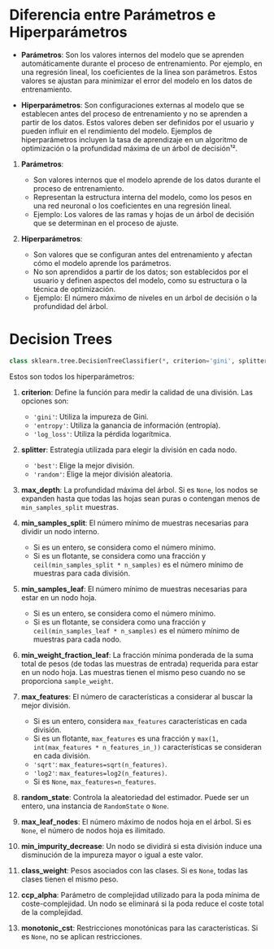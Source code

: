 # Diferencia entre Parámetros e Hiperparámetros

- **Parámetros**: Son los valores internos del modelo que se aprenden automáticamente durante el proceso de entrenamiento. Por ejemplo, en una regresión lineal, los coeficientes de la línea son parámetros. Estos valores se ajustan para minimizar el error del modelo en los datos de entrenamiento.

- **Hiperparámetros**: Son configuraciones externas al modelo que se establecen antes del proceso de entrenamiento y no se aprenden a partir de los datos. Estos valores deben ser definidos por el usuario y pueden influir en el rendimiento del modelo. Ejemplos de hiperparámetros incluyen la tasa de aprendizaje en un algoritmo de optimización o la profundidad máxima de un árbol de decisión¹².

1. **Parámetros**:
   - Son valores internos que el modelo aprende de los datos durante el proceso de entrenamiento.
   - Representan la estructura interna del modelo, como los pesos en una red neuronal o los coeficientes en una regresión lineal.
   - Ejemplo: Los valores de las ramas y hojas de un árbol de decisión que se determinan en el proceso de ajuste.

2. **Hiperparámetros**:
   - Son valores que se configuran antes del entrenamiento y afectan cómo el modelo aprende los parámetros.
   - No son aprendidos a partir de los datos; son establecidos por el usuario y definen aspectos del modelo, como su estructura o la técnica de optimización.
   - Ejemplo: El número máximo de niveles en un árbol de decisión o la profundidad del árbol.


# Decision Trees
```python
class sklearn.tree.DecisionTreeClassifier(*, criterion='gini', splitter='best', max_depth=None, min_samples_split=2, min_samples_leaf=1, min_weight_fraction_leaf=0.0, max_features=None, random_state=None, max_leaf_nodes=None, min_impurity_decrease=0.0, class_weight=None, ccp_alpha=0.0, monotonic_cst=None)[source]
```
Estos son todos los hiperparámetros:
1. **criterion**: Define la función para medir la calidad de una división. Las opciones son:
   - `'gini'`: Utiliza la impureza de Gini.
   - `'entropy'`: Utiliza la ganancia de información (entropía).
   - `'log_loss'`: Utiliza la pérdida logarítmica.

2. **splitter**: Estrategia utilizada para elegir la división en cada nodo.
   - `'best'`: Elige la mejor división.
   - `'random'`: Elige la mejor división aleatoria.

3. **max_depth**: La profundidad máxima del árbol. Si es `None`, los nodos se expanden hasta que todas las hojas sean puras o contengan menos de `min_samples_split` muestras.

4. **min_samples_split**: El número mínimo de muestras necesarias para dividir un nodo interno.
   - Si es un entero, se considera como el número mínimo.
   - Si es un flotante, se considera como una fracción y `ceil(min_samples_split * n_samples)` es el número mínimo de muestras para cada división.

5. **min_samples_leaf**: El número mínimo de muestras necesarias para estar en un nodo hoja.
   - Si es un entero, se considera como el número mínimo.
   - Si es un flotante, se considera como una fracción y `ceil(min_samples_leaf * n_samples)` es el número mínimo de muestras para cada nodo.

6. **min_weight_fraction_leaf**: La fracción mínima ponderada de la suma total de pesos (de todas las muestras de entrada) requerida para estar en un nodo hoja. Las muestras tienen el mismo peso cuando no se proporciona `sample_weight`.

7. **max_features**: El número de características a considerar al buscar la mejor división.
   - Si es un entero, considera `max_features` características en cada división.
   - Si es un flotante, `max_features` es una fracción y `max(1, int(max_features * n_features_in_))` características se consideran en cada división.
   - `'sqrt'`: `max_features=sqrt(n_features)`.
   - `'log2'`: `max_features=log2(n_features)`.
   - Si es `None`, `max_features=n_features`.

8. **random_state**: Controla la aleatoriedad del estimador. Puede ser un entero, una instancia de `RandomState` o `None`.

9. **max_leaf_nodes**: El número máximo de nodos hoja en el árbol. Si es `None`, el número de nodos hoja es ilimitado.

10. **min_impurity_decrease**: Un nodo se dividirá si esta división induce una disminución de la impureza mayor o igual a este valor.

11. **class_weight**: Pesos asociados con las clases. Si es `None`, todas las clases tienen el mismo peso.

12. **ccp_alpha**: Parámetro de complejidad utilizado para la poda mínima de coste-complejidad. Un nodo se eliminará si la poda reduce el coste total de la complejidad.

13. **monotonic_cst**: Restricciones monotónicas para las características. Si es `None`, no se aplican restricciones.


